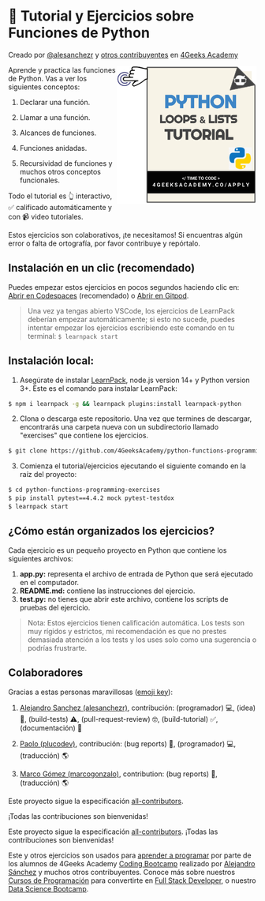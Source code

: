 <!-- hide -->
# 🐍 Tutorial y Ejercicios sobre Funciones de Python</h1>
Creado por <a href="https://twitter.com/alesanchezr">@alesanchezr</a> y <a href="https://github.com/4GeeksAcademy/python-functions-programming-exercises/graphs/contributors">otros contribuyentes</a> en <a href="http://4geeksacademy.com/">4Geeks Academy</a>

<a href="https://4geeks.com/interactive-exercise/python-function-exercises"><img height="280" align="right" src="https://raw.githubusercontent.com/4GeeksAcademy/python-lists-loops-programming-exercises/master/python-lp-badge.png"></a>
<!-- endhide -->

Aprende y practica las funciones de Python. Vas a ver los siguientes conceptos:

1. Declarar una función. 

2. Llamar a una función. 

3. Alcances de funciones. 

4. Funciones anidadas.

5. Recursividad de funciones y muchos otros conceptos funcionales. 

Todo el tutorial es 👆 interactivo, ✅ calificado automáticamente y con 📹 video tutoriales.

Estos ejercicios son colaborativos, ¡te necesitamos! Si encuentras algún error o falta de ortografía, por favor contribuye y repórtalo.

<!-- hide -->

## Instalación en un clic (recomendado)

Puedes empezar estos ejercicios en pocos segundos haciendo clic en: [Abrir en Codespaces](https://codespaces.new/?repo=4GeeksAcademy/python-functions-programming-exercises) (recomendado) o [Abrir en Gitpod](https://gitpod.io#https://github.com/4GeeksAcademy/python-functions-programming-exercises.git).

> Una vez ya tengas abierto VSCode, los ejercicios de LearnPack deberían empezar automáticamente; si esto no sucede, puedes intentar empezar los ejercicios escribiendo este comando en tu terminal: `$ learnpack start`

## Instalación local:

1) Asegúrate de instalar [LearnPack](https://learnpack.co), node.js version 14+ y Python version 3+. Este es el comando para instalar LearnPack:

```bash
$ npm i learnpack -g && learnpack plugins:install learnpack-python
```

2) Clona o descarga este repositorio. Una vez que termines de descargar, encontrarás una carpeta nueva con un subdirectorio llamado "exercises" que contiene los ejercicios.

```bash
$ git clone https://github.com/4GeeksAcademy/python-functions-programming-exercises.git
```

3) Comienza el tutorial/ejercicios ejecutando el siguiente comando en la raíz del proyecto: 

```bash
$ cd python-functions-programming-exercises
$ pip install pytest==4.4.2 mock pytest-testdox
$ learnpack start
```

<!-- endhide -->

## ¿Cómo están organizados los ejercicios?

Cada ejercicio es un pequeño proyecto en Python que contiene los siguientes archivos:

1. **app.py:** representa el archivo de entrada de Python que será ejecutado en el computador.
2. **README.md:** contiene las instrucciones del ejercicio.
3. **test.py:** no tienes que abrir este archivo, contiene los scripts de pruebas del ejercicio.

> Nota: Estos ejercicios tienen calificación automática. Los tests son muy rígidos y estrictos, mi recomendación es que no prestes demasiada atención a los tests y los uses solo como una sugerencia o podrías frustrarte.

## Colaboradores
 
Gracias a estas personas maravillosas ([emoji key](https://github.com/kentcdodds/all-contributors#emoji-key)):

1. [Alejandro Sanchez (alesanchezr)](https://github.com/alesanchezr), contribución: (programador) 💻, (idea) 🤔, (build-tests) ⚠️, (pull-request-review) 🤓, (build-tutorial) ✅, (documentación) 📖

2. [Paolo (plucodev)](https://github.com/plucodev), contribución: (bug reports) 🐛, (programador) 💻, (traducción) 🌎

3. [Marco Gómez (marcogonzalo)](https://github.com/marcogonzalo), contribution: (bug reports) 🐛, (traducción) 🌎

Este proyecto sigue la especificación [all-contributors](https://github.com/kentcdodds/all-contributors).

¡Todas las contribuciones son bienvenidas!

Este proyecto sigue la especificación [all-contributors](https://github.com/kentcdodds/all-contributors). ¡Todas las contribuciones son bienvenidas!

Este y otros ejercicios son usados para [aprender a programar](https://4geeksacademy.com/es/aprender-a-programar/aprender-a-programar-desde-cero) por parte de los alumnos de 4Geeks Academy [Coding Bootcamp](https://4geeksacademy.com/us/coding-bootcamp) realizado por [Alejandro Sánchez](https://twitter.com/alesanchezr) y muchos otros contribuyentes. Conoce más sobre nuestros [Cursos de Programación](https://4geeksacademy.com/es/curso-de-programacion-desde-cero?lang=es) para convertirte en [Full Stack Developer](https://4geeksacademy.com/es/coding-bootcamps/desarrollador-full-stack/?lang=es), o nuestro [Data Science Bootcamp](https://4geeksacademy.com/es/coding-bootcamps/curso-datascience-machine-learning).

